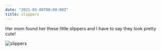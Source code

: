 ```yaml
---
date: "2021-03-08T00:00:00Z"
title: slippers
---
```


Her mom found her these little slippers and I have to say they look pretty cute!

![slippers](assets/slippers.jpg)
